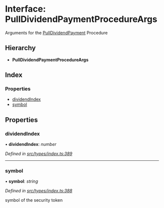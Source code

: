 # Interface: PullDividendPaymentProcedureArgs

Arguments for the [PullDividendPayment](../enums/_types_index_.proceduretype.md#pulldividendpayment) Procedure

## Hierarchy

* **PullDividendPaymentProcedureArgs**

## Index

### Properties

* [dividendIndex](_types_index_.pulldividendpaymentprocedureargs.md#dividendindex)
* [symbol](_types_index_.pulldividendpaymentprocedureargs.md#symbol)

## Properties

###  dividendIndex

• **dividendIndex**: *number*

*Defined in [src/types/index.ts:389](https://github.com/PolymathNetwork/polymath-sdk/blob/45453ad/src/types/index.ts#L389)*

___

###  symbol

• **symbol**: *string*

*Defined in [src/types/index.ts:388](https://github.com/PolymathNetwork/polymath-sdk/blob/45453ad/src/types/index.ts#L388)*

symbol of the security token
